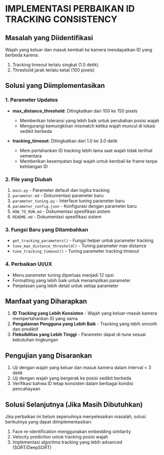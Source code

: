 # IMPLEMENTASI PERBAIKAN ID TRACKING CONSISTENCY

## Masalah yang Diidentifikasi
Wajah yang keluar dan masuk kembali ke kamera mendapatkan ID yang berbeda karena:
1. Tracking timeout terlalu singkat (1.0 detik)
2. Threshold jarak terlalu ketat (100 pixels)

## Solusi yang Diimplementasikan

### 1. Parameter Updates
- **max_distance_threshold**: Ditingkatkan dari 100 ke 150 pixels
  - Memberikan toleransi yang lebih baik untuk perubahan posisi wajah
  - Mengurangi kemungkinan mismatch ketika wajah muncul di lokasi sedikit berbeda

- **tracking_timeout**: Ditingkatkan dari 1.0 ke 3.0 detik
  - Mem pertahankan ID tracking lebih lama saat wajah tidak terlihat sementara
  - Memberikan kesempatan bagi wajah untuk kembali ke frame tanpa kehilangan ID

### 2. File yang Diubah
1. `main.py` - Parameter default dan logika tracking
2. `parameter.md` - Dokumentasi parameter baru
3. `parameter_tuning.py` - Interface tuning parameter baru
4. `parameter_config.json` - Konfigurasi dengan parameter baru
5. `HOW_TO_RUN.md` - Dokumentasi spesifikasi sistem
6. `README.md` - Dokumentasi spesifikasi sistem

### 3. Fungsi Baru yang Ditambahkan
- `get_tracking_parameters()` - Fungsi helper untuk parameter tracking
- `tune_max_distance_threshold()` - Tuning parameter max distance
- `tune_tracking_timeout()` - Tuning parameter tracking timeout

### 4. Perbaikan UI/UX
- Menu parameter tuning diperluas menjadi 12 opsi
- Formatting yang lebih baik untuk menampilkan parameter
- Penjelasan yang lebih detail untuk setiap parameter

## Manfaat yang Diharapkan
1. **ID Tracking yang Lebih Konsisten** - Wajah yang keluar-masuk kamera mempertahankan ID yang sama
2. **Pengalaman Pengguna yang Lebih Baik** - Tracking yang lebih smooth dan prediktif
3. **Fleksibilitas yang Lebih Tinggi** - Parameter dapat di-tune sesuai kebutuhan lingkungan

## Pengujian yang Disarankan
1. Uji dengan wajah yang keluar dan masuk kamera dalam interval < 3 detik
2. Uji dengan wajah yang bergerak ke posisi sedikit berbeda
3. Verifikasi bahwa ID tetap konsisten dalam berbagai kondisi pencahayaan

## Solusi Selanjutnya (Jika Masih Dibutuhkan)
Jika perbaikan ini belum sepenuhnya menyelesaikan masalah, solusi berikutnya yang dapat diimplementasikan:
1. Face re-identification menggunakan embedding similarity
2. Velocity prediction untuk tracking posisi wajah
3. Implementasi algoritma tracking yang lebih advanced (SORT/DeepSORT)